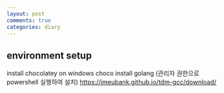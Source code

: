 ```yaml
---
layout: post
comments: true
categories: diary
---
```

## environment setup
install chocolatey on windows
choco install golang (관리자 권한으로 powershell 실행하여 설치)
https://jmeubank.github.io/tdm-gcc/download/ 
